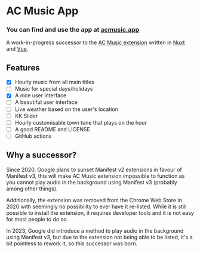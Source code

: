 # AC Music App

### You can find and use the app at [acmusic.app](https://acmusic.app)

A work-in-progress successor to the [AC Music extension](https://github.com/animal-crossing-music-extension/ac-music-extension) written in [Nuxt](https://nuxt.com/) and [Vue](https://vuejs.org/).

## Features
- [x] Hourly music from all main titles
- [ ] Music for special days/holidays
- [x] A nice user interface
- [ ] A beautiful user interface
- [ ] Live weather based on the user's location
- [ ] KK Slider
- [ ] Hourly customisable town tune that plays on the hour
- [ ] A good README and LICENSE
- [ ] GitHub actions

## Why a successor?

Since 2020, Google plans to sunset Manifest v2 extensions in favour of Manifest v3, this will make AC Music extension impossible to function as you cannot play audio in the background using Manifest v3 (probably among other things).

Additionally, the extension was removed from the Chrome Web Store in 2020 with seemingly no possibility to ever have it re-listed. While it is still possible to install the extension, it requires developer tools and it is not easy for most people to do so.

In 2023, Google did introduce a method to play audio in the background using Manifest v3, but due to the extension not being able to be listed, it's a bit pointless to rework it, so this successor was born.
